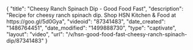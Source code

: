 {
    "title": "Cheesy Ranch Spinach Dip - Good Food Fast",
    "description": "Recipe for cheesy ranch spinach dip. Shop HSN Kitchen & Food at https:\/\/goo.gl\/5d0Gya",
    "videoid": "87341483",
    "date_created": "1486764451",
    "date_modified": "1499888730",
    "type": "captivate",
    "layout": "video",
    "url": "\/v\/hsn-good-food-fast-cheesy-ranch-spinach-dip\/87341483"
}